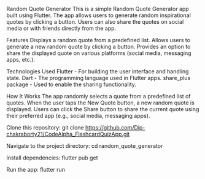Random Quote Generator
This is a simple Random Quote Generator app built using Flutter. The app allows users to generate random inspirational quotes by clicking a button. Users can also share the quotes on social media or with friends directly from the app.

Features
Displays a random quote from a predefined list.
Allows users to generate a new random quote by clicking a button.
Provides an option to share the displayed quote on various platforms (social media, messaging apps, etc.).

Technologies Used
Flutter - For building the user interface and handling state.
Dart - The programming language used in Flutter apps.
share_plus package - Used to enable the sharing functionality.

How It Works
The app randomly selects a quote from a predefined list of quotes.
When the user taps the New Quote button, a new random quote is displayed.
Users can click the Share button to share the current quote using their preferred app (e.g., social media, messaging apps).

Clone this repository:
git clone https://github.com/Dip-chakraborty21/CodeAlpha_FlashcardQuizApp.git

Navigate to the project directory:
cd random_quote_generator

Install dependencies:
flutter pub get

Run the app:
flutter run
